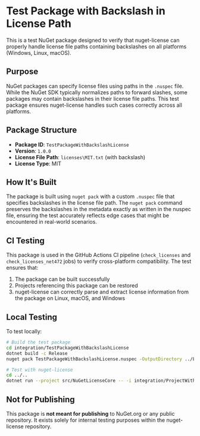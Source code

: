 # Test Package with Backslash in License Path

This is a test NuGet package designed to verify that nuget-license can properly handle license file paths containing backslashes on all platforms (Windows, Linux, macOS).

## Purpose

NuGet packages can specify license files using paths in the `.nuspec` file. While the NuGet SDK typically normalizes paths to forward slashes, some packages may contain backslashes in their license file paths. This test package ensures nuget-license handles such cases correctly across all platforms.

## Package Structure

- **Package ID**: `TestPackageWithBackslashLicense`
- **Version**: `1.0.0`
- **License File Path**: `licenses\MIT.txt` (with backslash)
- **License Type**: MIT

## How It's Built

The package is built using `nuget pack` with a custom `.nuspec` file that specifies backslashes in the license file path. The `nuget pack` command preserves the backslashes in the metadata exactly as written in the nuspec file, ensuring the test accurately reflects edge cases that might be encountered in real-world scenarios.

## CI Testing

This package is used in the GitHub Actions CI pipeline (`check_licenses` and `check_licenses_net472` jobs) to verify cross-platform compatibility. The test ensures that:

1. The package can be built successfully
2. Projects referencing this package can be restored
3. nuget-license can correctly parse and extract license information from the package on Linux, macOS, and Windows

## Local Testing

To test locally:

```bash
# Build the test package
cd integration/TestPackageWithBackslashLicense
dotnet build -c Release
nuget pack TestPackageWithBackslashLicense.nuspec -OutputDirectory ../LocalPackages

# Test with nuget-license
cd ../..
dotnet run --project src/NuGetLicenseCore -- -i integration/ProjectWithBackslashLicenseReference/ProjectWithBackslashLicenseReference.csproj -t
```

## Not for Publishing

This package is **not meant for publishing** to NuGet.org or any public repository. It exists solely for internal testing purposes within the nuget-license repository.
